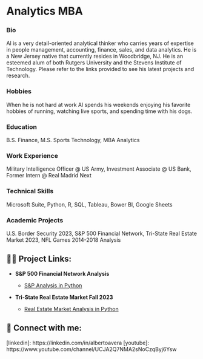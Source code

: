 # Analytics MBA
### Bio
Al is a very detail-oriented analytical thinker who carries years of expertise in people management, accounting, finance, sales, and data analytics. He is a New Jersey native that currently resides in Woodbridge, NJ.  He is an esteemed alum of both Rutgers University and the Stevens Institute of Technology. Please refer to the links provided to see his latest projects and research.

### Hobbies
When he is not hard at work Al spends his weekends enjoying his favorite hobbies of running, watching live sports, and spending time with his dogs. 

### Education
B.S. Finance, M.S. Sports Technology, MBA Analytics

### Work Experience
Military Intelligence Officer @ US Army, 
Investment Associate @ US Bank,
Former Intern @ Real Madrid Next

### Technical Skills
Microsoft Suite, Python, R, SQL, Tableau, Bower BI, Google Sheets

### Academic Projects
U.S. Border Security 2023,
S&P 500 Financial Network,
Tri-State Real Estate Market 2023,
NFL Games 2014-2018 Analysis

<h2>👨‍💻 Project Links:</h2>

- <b>S&P 500 Financial Network Analysis</b>
  - [S&P Analysis in Python](https://github.com/albertoavera/S-P-Financial-Network-)
 
- <b>Tri-State Real Estate Market Fall 2023</b>
  - [Real Estate Market Analysis in Python](https://github.com/albertoavera/Tri_State_Market)

<h2> 🤳 Connect with me:</h2>
[linkedin]: https://linkedin.com/in/albertoavera
[youtube]: https://www.youtube.com/channel/UCJA2Q7NMA2sNoCzqByj6Ysw
